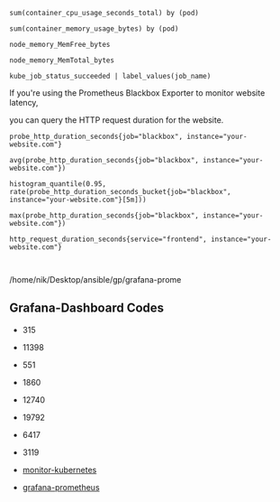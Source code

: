 

```
sum(container_cpu_usage_seconds_total) by (pod)

sum(container_memory_usage_bytes) by (pod)

node_memory_MemFree_bytes

node_memory_MemTotal_bytes

kube_job_status_succeeded | label_values(job_name)

```


If you're using the Prometheus Blackbox Exporter to monitor website latency, 

you can query the HTTP request duration for the website.


```
probe_http_duration_seconds{job="blackbox", instance="your-website.com"}

avg(probe_http_duration_seconds{job="blackbox", instance="your-website.com"})

histogram_quantile(0.95, rate(probe_http_duration_seconds_bucket{job="blackbox",
instance="your-website.com"}[5m]))

max(probe_http_duration_seconds{job="blackbox", instance="your-website.com"})

http_request_duration_seconds{service="frontend", instance="your-website.com"}



```

/home/nik/Desktop/ansible/gp/grafana-prome


## Grafana-Dashboard Codes

- 315
- 11398
- 551
- 1860
- 12740
- 19792
- 6417
- 3119






- [monitor-kubernetes](https://github.com/nik786/monitor/tree/master/monitor-kubernetes)
- [grafana-prometheus](https://github.com/monitor-ops/gp/blob/master/grafana-prome/docker-compose.yml)
